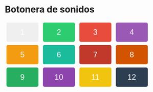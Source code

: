 
<html>

  <title>Botonera de sonidos</title>
  <style>
    /* CSS styles for buttons */
    .numbered-button {
      font-size: 24px; /* set the font size */
      width: 100px; /* set the width */
      height: 60px; /* set the height */
      margin: 5px; /* add margin between buttons */
      color: #fff; /* set the text color */
      border: none; /* remove button borders */
      border-radius: 5px; /* add border radius for rounded edges */
    }

    /* Custom background colors for each button */
    #button1 {
      background-color: #3498db; /* set the background color */
    }

    #button2 {
      background-color: #2ecc71; /* set the background color */
    }

    #button3 {
      background-color: #e74c3c; /* set the background color */
    }

    #button4 {
      background-color: #9b59b6; /* set the background color */
    }

    #button5 {
      background-color: #f39c12; /* set the background color */
    }

    #button6 {
      background-color: #1abc9c; /* set the background color */
    }

    /* Custom background colors for the additional buttons */
    #button7 {
      background-color: #c0392b; /* set the background color */
    }

    #button8 {
      background-color: #d35400; /* set the background color */
    }

    #button9 {
      background-color: #27ae60; /* set the background color */
    }

    #button10 {
      background-color: #8e44ad; /* set the background color */
    }

    #button11 {
      background-color: #f1c40f; /* set the background color */
    }

    #button12 {
      background-color: #2c3e50; /* set the background color */
    }
  </style>
  <script>
    // JavaScript code to play sounds when buttons are clicked
    function playSound(soundFile) {
      var audio = new Audio(soundFile);
      audio.play();
    }
  </script>
</head>
<body>
  <h1>Botonera de sonidos</h1>
  <button id="button1" class="numbered-button" onclick="playSound('Sharp Noise Sound Effect.mp3')">1</button>
  <button id="button2" class="numbered-button" onclick="playSound('Sharp woosh sound effect.mp3')">2</button>
  <button id="button3" class="numbered-button" onclick="playSound('Sweet Bird Sound Effect.mp3')">3</button>
  <button id="button4" class="numbered-button" onclick="playSound('Tree Falling Sound Effect.mp3')">4</button>
  <button id="button5" class="numbered-button" onclick="playSound('Apple crunch sound effect.mp3')">5</button>
  <button id="button6" class="numbered-button" onclick="playSound('Acoustic Guitar A Minor Chord Sound Effect.mp3')">6</button>
  <button id="button7" class="numbered-button" onclick="playSound('Acoustic Guitar G Major Chord Sound Effect.mp3')">7</button>
  <button id="button8" class="numbered-button" onclick="playSound('Human EatingCrunch  Sound Effect HD.mp3')">8</button>
  <button id="button9" class="numbered-button" onclick="playSound('Bubble Sound Effect.mp3')">9</button>
  <button id="button10" class="numbered-button" onclick="playSound('GooeySlime  Sound Effect.mp3')">10</button>
  <button id="button11" class="numbered-button" onclick="playSound('Woodpecker  Sound Effect.mp3')">11</button>
  <button id="button12" class="numbered-button" onclick="playSound('Leaves  branches sound effect.mp3')">12</button>

</body>
</html>
